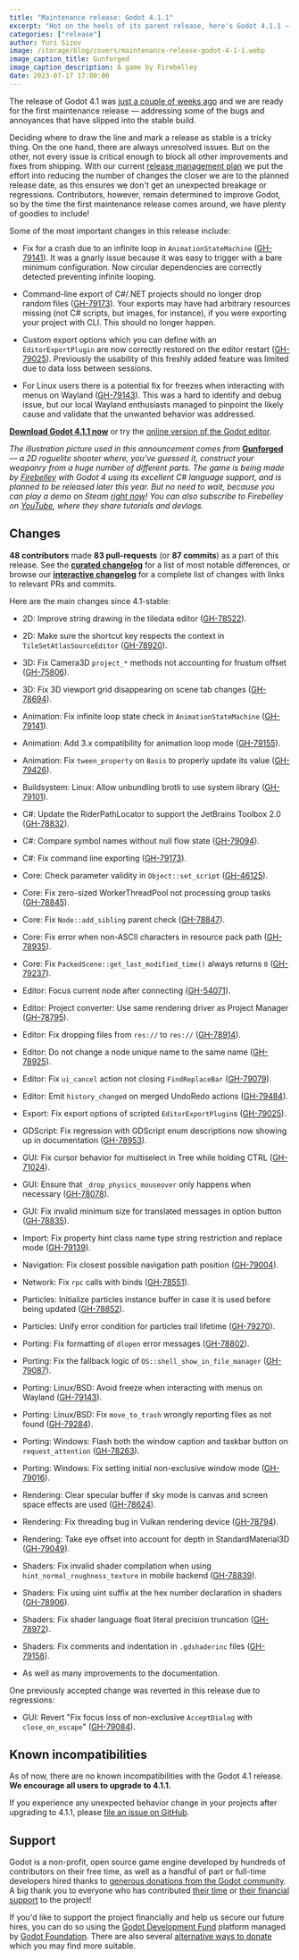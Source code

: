 ```yaml
---
title: "Maintenance release: Godot 4.1.1"
excerpt: "Hot on the heels of its parent release, here's Godot 4.1.1 — the first maintenance release of the 4.1 branch, with more stability and workflow improvements."
categories: ["release"]
author: Yuri Sizov
image: /storage/blog/covers/maintenance-release-godot-4-1-1.webp
image_caption_title: Gunforged
image_caption_description: A game by Firebelley
date: 2023-07-17 17:00:00
---
```


The release of Godot 4.1 was [just a couple of weeks ago](/article/godot-4-1-is-here) and we are ready for the first maintenance release — addressing some of the bugs and annoyances that have slipped into the stable build.

Deciding where to draw the line and mark a release as stable is a tricky thing. On the one hand, there are always unresolved issues. But on the other, not every issue is critical enough to block all other improvements and fixes from shipping. With our current [release management plan](/article/release-management-4-1/) we put the effort into reducing the number of changes the closer we are to the planned release date, as this ensures we don't get an unexpected breakage or regressions. Contributors, however, remain determined to improve Godot, so by the time the first maintenance release comes around, we have plenty of goodies to include!

Some of the most important changes in this release include:

- Fix for a crash due to an infinite loop in `AnimationStateMachine` ([GH-79141](https://github.com/godotengine/godot/pull/79141)). It was a gnarly issue because it was easy to trigger with a bare minimum configuration. Now circular dependencies are correctly detected preventing infinite looping.

- Command-line export of C#/.NET projects should no longer drop random files ([GH-79173](https://github.com/godotengine/godot/pull/79173)). Your exports may have had arbitrary resources missing (not C# scripts, but images, for instance), if you were exporting your project with CLI. This should no longer happen.

- Custom export options which you can define with an `EditorExportPlugin` are now correctly restored on the editor restart ([GH-79025](https://github.com/godotengine/godot/pull/79025)). Previously the usability of this freshly added feature was limited due to data loss between sessions.

- For Linux users there is a potential fix for freezes when interacting with menus on Wayland ([GH-79143](https://github.com/godotengine/godot/pull/79143)). This was a hard to identify and debug issue, but our local Wayland enthusiasts managed to pinpoint the likely cause and validate that the unwanted behavior was addressed.

[**Download Godot 4.1.1 now**](/download/) or try the [online version of the Godot editor](https://editor.godotengine.org/4.1.1.stable/).

*The illustration picture used in this announcement comes from* [**Gunforged**](https://store.steampowered.com/app/2258480/Gunforged/?curator_clanid=41324400) *— a 2D roguelite shooter where, you've guessed it, construct your weaponry from a huge number of different parts. The game is being made by [Firebelley](https://twitter.com/firebelley) with Godot 4 using its excellent C# language support, and is planned to be released later this year. But no need to wait, because you can play a demo on Steam [right now](https://store.steampowered.com/app/2258480/Gunforged/?curator_clanid=41324400)! You can also subscribe to Firebelley on [YouTube](https://www.youtube.com/@FirebelleyGames), where they share tutorials and devlogs.*

## Changes

**48 contributors** made **83 pull-requests** (or **87 commits**) as a part of this release. See the [**curated changelog**](https://github.com/godotengine/godot/blob/4.1.1-stable/CHANGELOG.md) for a list of most notable differences, or browse our [**interactive changelog**](https://godotengine.github.io/godot-interactive-changelog/#4.1.1) for a complete list of changes with links to relevant PRs and commits.

Here are the main changes since 4.1-stable:

- 2D: Improve string drawing in the tiledata editor ([GH-78522](https://github.com/godotengine/godot/pull/78522)).
- 2D: Make sure the shortcut key respects the context in `TileSetAtlasSourceEditor` ([GH-78920](https://github.com/godotengine/godot/pull/78920)).
- 3D: Fix Camera3D `project_*` methods not accounting for frustum offset ([GH-75806](https://github.com/godotengine/godot/pull/75806)).
- 3D: Fix 3D viewport grid disappearing on scene tab changes ([GH-78694](https://github.com/godotengine/godot/pull/78694)).
- Animation: Fix infinite loop state check in `AnimationStateMachine` ([GH-79141](https://github.com/godotengine/godot/pull/79141)).
- Animation: Add 3.x compatibility for animation loop mode ([GH-79155](https://github.com/godotengine/godot/pull/79155)).
- Animation: Fix `tween_property` on `Basis` to properly update its value ([GH-79426](https://github.com/godotengine/godot/pull/79426)).
- Buildsystem: Linux: Allow unbundling brotli to use system library ([GH-79101](https://github.com/godotengine/godot/pull/79101)).
- C#: Update the RiderPathLocator to support the JetBrains Toolbox 2.0 ([GH-78832](https://github.com/godotengine/godot/pull/78832)).
- C#: Compare symbol names without null flow state ([GH-79094](https://github.com/godotengine/godot/pull/79094)).
- C#: Fix command line exporting ([GH-79173](https://github.com/godotengine/godot/pull/79173)).
- Core: Check parameter validity in `Object::set_script` ([GH-46125](https://github.com/godotengine/godot/pull/46125)).
- Core: Fix zero-sized WorkerThreadPool not processing group tasks ([GH-78845](https://github.com/godotengine/godot/pull/78845)).
- Core: Fix `Node::add_sibling` parent check ([GH-78847](https://github.com/godotengine/godot/pull/78847)).
- Core: Fix error when non-ASCII characters in resource pack path ([GH-78935](https://github.com/godotengine/godot/pull/78935)).
- Core: Fix `PackedScene::get_last_modified_time()` always returns `0` ([GH-79237](https://github.com/godotengine/godot/pull/79237)).
- Editor: Focus current node after connecting ([GH-54071](https://github.com/godotengine/godot/pull/54071)).
- Editor: Project converter: Use same rendering driver as Project Manager ([GH-78795](https://github.com/godotengine/godot/pull/78795)).
- Editor: Fix dropping files from `res://` to `res://` ([GH-78914](https://github.com/godotengine/godot/pull/78914)).
- Editor: Do not change a node unique name to the same name ([GH-78925](https://github.com/godotengine/godot/pull/78925)).
- Editor: Fix `ui_cancel` action not closing `FindReplaceBar` ([GH-79079](https://github.com/godotengine/godot/pull/79079)).
- Editor: Emit `history_changed` on merged UndoRedo actions ([GH-79484](https://github.com/godotengine/godot/pull/79484)).
- Export: Fix export options of scripted `EditorExportPlugin`s ([GH-79025](https://github.com/godotengine/godot/pull/79025)).
- GDScript: Fix regression with GDScript enum descriptions now showing up in documentation ([GH-78953](https://github.com/godotengine/godot/pull/78953)).
- GUI: Fix cursor behavior for multiselect in Tree while holding CTRL ([GH-71024](https://github.com/godotengine/godot/pull/71024)).
- GUI: Ensure that `_drop_physics_mouseover` only happens when necessary ([GH-78078](https://github.com/godotengine/godot/pull/78078)).
- GUI: Fix invalid minimum size for translated messages in option button ([GH-78835](https://github.com/godotengine/godot/pull/78835)).
- Import: Fix property hint class name type string restriction and replace mode ([GH-79139](https://github.com/godotengine/godot/pull/79139)).
- Navigation: Fix closest possible navigation path position ([GH-79004](https://github.com/godotengine/godot/pull/79004)).
- Network: Fix `rpc` calls with binds ([GH-78551](https://github.com/godotengine/godot/pull/78551)).
- Particles: Initialize particles instance buffer in case it is used before being updated ([GH-78852](https://github.com/godotengine/godot/pull/78852)).
- Particles: Unify error condition for particles trail lifetime ([GH-79270](https://github.com/godotengine/godot/pull/79270)).
- Porting: Fix formatting of `dlopen` error messages ([GH-78802](https://github.com/godotengine/godot/pull/78802)).
- Porting: Fix the fallback logic of `OS::shell_show_in_file_manager` ([GH-79087](https://github.com/godotengine/godot/pull/79087)).
- Porting: Linux/BSD: Avoid freeze when interacting with menus on Wayland ([GH-79143](https://github.com/godotengine/godot/pull/79143)).
- Porting: Linux/BSD: Fix `move_to_trash` wrongly reporting files as not found ([GH-79284](https://github.com/godotengine/godot/pull/79284)).
- Porting: Windows: Flash both the window caption and taskbar button on `request_attention` ([GH-78263](https://github.com/godotengine/godot/pull/78263)).
- Porting: Windows: Fix setting initial non-exclusive window mode ([GH-79016](https://github.com/godotengine/godot/pull/79016)).
- Rendering: Clear specular buffer if sky mode is canvas and screen space effects are used ([GH-78624](https://github.com/godotengine/godot/pull/78624)).
- Rendering: Fix threading bug in Vulkan rendering device ([GH-78794](https://github.com/godotengine/godot/pull/78794)).
- Rendering: Take eye offset into account for depth in StandardMaterial3D ([GH-79049](https://github.com/godotengine/godot/pull/79049)).
- Shaders: Fix invalid shader compilation when using `hint_normal_roughness_texture` in mobile backend ([GH-78839](https://github.com/godotengine/godot/pull/78839)).
- Shaders: Fix using uint suffix at the hex number declaration in shaders ([GH-78906](https://github.com/godotengine/godot/pull/78906)).
- Shaders: Fix shader language float literal precision truncation ([GH-78972](https://github.com/godotengine/godot/pull/78972)).
- Shaders: Fix comments and indentation in `.gdshaderinc` files ([GH-79158](https://github.com/godotengine/godot/pull/79158)).

- As well as many improvements to the documentation.

One previously accepted change was reverted in this release due to regressions:

- GUI: Revert "Fix focus loss of non-exclusive `AcceptDialog` with `close_on_escape`" ([GH-79084](https://github.com/godotengine/godot/pull/79084)).

## Known incompatibilities

As of now, there are no known incompatibilities with the Godot 4.1 release. **We encourage all users to upgrade to 4.1.1.**

If you experience any unexpected behavior change in your projects after upgrading to 4.1.1, please [file an issue on GitHub](https://github.com/godotengine/godot/issues).

## Support

Godot is a non-profit, open source game engine developed by hundreds of contributors on their free time, as well as a handful of part or full-time developers hired thanks to [generous donations from the Godot community](https://fund.godotengine.org/). A big thank you to everyone who has contributed [their time](https://github.com/godotengine/godot/blob/master/AUTHORS.md) or [their financial support](https://github.com/godotengine/godot/blob/master/DONORS.md) to the project!

If you'd like to support the project financially and help us secure our future hires, you can do so using the [Godot Development Fund](https://fund.godotengine.org/) platform managed by [Godot Foundation](https://godot.foundation/). There are also several [alternative ways to donate](/donate) which you may find more suitable.
